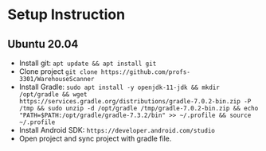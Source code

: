 # Setup Instruction
## Ubuntu 20.04
* Install git:
```apt update && apt install git```
* Clone project ```git clone https://github.com/profs-3301/WarehouseScanner ```
* Install Gradle:
```sudo apt install -y openjdk-11-jdk && mkdir /opt/gradle && wget https://services.gradle.org/distributions/gradle-7.0.2-bin.zip -P /tmp && sudo unzip -d /opt/gradle /tmp/gradle-7.0.2-bin.zip && echo "PATH=$PATH:/opt/gradle/gradle-7.3.2/bin" >> ~/.profile && source ~/.profile```
* Install Android SDK:
```https://developer.android.com/studio```
* Open project and sync project with gradle file.

